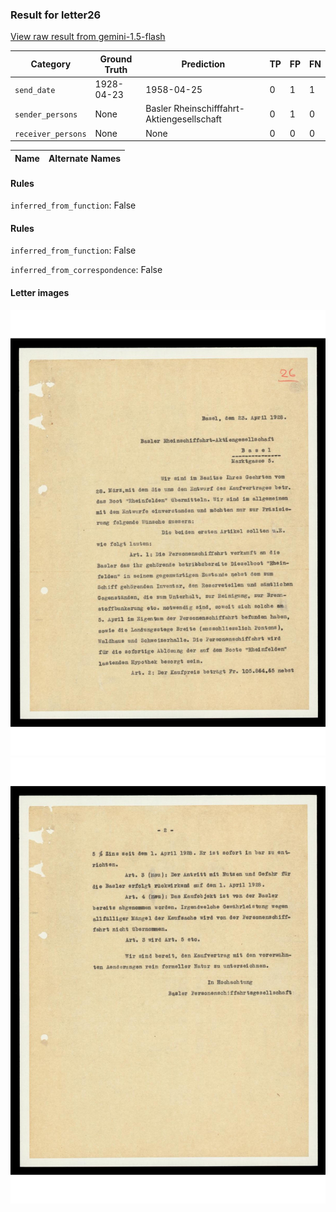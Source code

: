 ### Result for letter26
[View raw result from gemini-1.5-flash](https://github.com/RISE-UNIBAS/humanities_data_benchmark/blob/main/results/2025-04-11/T48/request_T48_letter26.json)

| Category          | Ground Truth | Prediction | TP | FP | FN |
|------------------|--------------|------------|----|----|----|
| `send_date`        | 1928-04-23 | 1958-04-25 | 0 | 1 | 1 |
| `sender_persons`  | None | Basler Rheinschifffahrt-Aktiengesellschaft | 0 | 1 | 0 |
| `receiver_persons` | None | None | 0 | 0 | 0 |

| Name | Alternate Names |
| --- | --- |

#### Rules
`inferred_from_function`: False

#### Rules
`inferred_from_function`: False

`inferred_from_correspondence`: False

#### Letter images

<img src="https://github.com/RISE-UNIBAS/humanities_data_benchmark/blob/main/benchmarks/metadata_extraction/images/letter26_p1.jpg?raw=true" alt="letter26_p1.jpg" width="800px">
<img src="https://github.com/RISE-UNIBAS/humanities_data_benchmark/blob/main/benchmarks/metadata_extraction/images/letter26_p2.jpg?raw=true" alt="letter26_p2.jpg" width="800px">